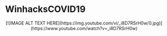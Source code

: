 # WinhacksCOVID19
<div style="text-align:center">
[![IMAGE ALT TEXT HERE](https://img.youtube.com/vi/_i8D7RSrH0w/0.jpg)](https://www.youtube.com/watch?v=_i8D7RSrH0w)
</div>
